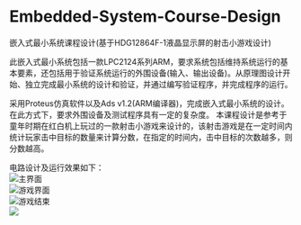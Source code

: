 # Embedded-System-Course-Design
嵌入式最小系统课程设计(基于HDG12864F-1液晶显示屏的射击小游戏设计)

此嵌入式最小系统包括一款LPC2124系列ARM，要求系统包括维持系统运行的基本要素，还包括用于验证系统运行的外围设备(输入、输出设备)。从原理图设计开始、独立完成最小系统的设计和验证，并通过编写验证程序，并完成程序的运行。

采用Proteus仿真软件以及Ads v1.2(ARM编译器)，完成嵌入式最小系统的设计。在此方式下，要求外围设备及测试程序具有一定的复杂度。
本课程设计是参考于童年时期在红白机上玩过的一款射击小游戏来设计的，该射击游戏是在一定时间内统计玩家击中目标的数量来计算分数，在指定的时间内，击中目标的次数越多，则分数越高。

电路设计及运行效果如下：  
![主界面](https://github.com/liufushihai/Embedded-System-Course-Design/blob/master/Images/1.png)  
![游戏界面](https://github.com/liufushihai/Embedded-System-Course-Design/blob/master/Images/2.png)  
![游戏结束](https://github.com/liufushihai/Embedded-System-Course-Design/blob/master/Images/3.png)  
![](https://github.com/liufushihai/Embedded-System-Course-Design/blob/master/Images/show.gif)  



